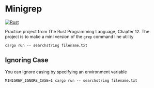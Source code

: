 # Minigrep

[![Rust](https://github.com/chas-bean/minigrep/actions/workflows/test.yml/badge.svg)](https://github.com/chas-bean/minigrep/actions/workflows/test.yml)

Practice project from The Rust Programming Language, Chapter 12. The project is to make a mini version
of the `grep` command line utility

```
cargo run -- searchstring filename.txt
```

## Ignoring Case

You can ignore casing by specifying an environment variable

```
MINIGREP_IGNORE_CASE=1 cargo run -- searchstring filename.txt
```
